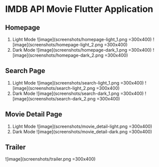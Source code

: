 # IMDB API Movie Flutter Application
## Homepage
1. Light Mode
![image](screenshots/homepage-light_1.png =300x400)  ![image](screenshots/homepage-light_2.png =300x400)
2. Dark Mode
![image](screenshots/homepage-dark_1.png =300x400)  ![image](screenshots/homepage-dark_2.png =300x400)
## Search Page
1. Light Mode
![image](screenshots/search-light_1.png =300x400)  ![image](screenshots/search-light_2.png =300x400)
2. Dark Mode
![image](screenshots/search-dark_1.png =300x400)  ![image](screenshots/search-dark_2.png =300x400)
## Movie Detail Page
1. Light Mode
![image](screenshots/movie_detail-light.png =300x400)
2. Dark Mode
![image](screenshots/movie_detail-dark.png =300x400)
## Trailer
![image](screenshots/trailer.png =300x400)